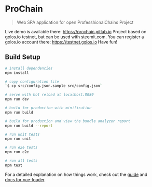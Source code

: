 # ProChain

> Web SPA application for open ProfesshionalChains Project

Live demo is available there: https://prochain.gitlab.io
Project based on golos.io testnet, but can be used with steemit.com.
You can register a golos.io account there: https://testnet.golos.io
Have fun!


## Build Setup

``` bash
# install dependencies
npm install

# copy configuration file
`$ cp src/config.json.sample src/config.json`

# serve with hot reload at localhost:8080
npm run dev

# build for production with minification
npm run build

# build for production and view the bundle analyzer report
npm run build --report

# run unit tests
npm run unit

# run e2e tests
npm run e2e

# run all tests
npm test
```

For a detailed explanation on how things work, check out the [guide](http://vuejs-templates.github.io/webpack/) and [docs for vue-loader](http://vuejs.github.io/vue-loader).
